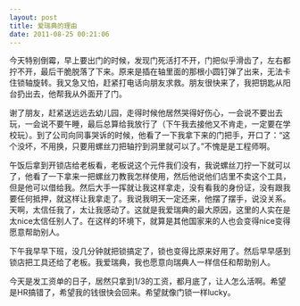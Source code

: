 ```yaml
---
layout: post
title: 爱瑞典的理由
date: 2011-08-25 00:21:06
---
```




今天特别倒霉，早上要出门的时候，发现门死活打不开，门把似乎滑齿了，左右都拧不开，最后干脆脱落了下来。原来是插在轴里面的那根小圆钉弹了出来，无法卡住锁轴旋转。我又急又怕，赶紧打电话向朋友求救。朋友很快来了，我把钥匙从阳台扔出去，他帮我从外面开了门。

谢了朋友，赶紧送远远去幼儿园，走得时候他居然哭得好伤心，一会说不要出去玩，一会说不要午睡，最后总算给我放行了（下午我去接他又不肯走，一定要在学校玩）。到了公司向同事哭诉的时候，他看了一下我拿下来的门把手，开口了：“这个没坏，不用换，只要用螺丝刀把轴拧到洞里就可以了。”不愧是是工程师啊。

午饭后拿到开锁店给老板看，老板说这个元件我们没有，我说螺丝刀拧一下就可以了，他看了一下拿来一把螺丝刀教我怎样使用，然后他说他们店里不卖这个工具，但是他可以借给我。然后大手一挥就让我这样拿走，没有看我的身份证，没有跟我要任何抵押，就这样让我拿走了。我说我明天一定还来，他摆了摆手，说没关系。天啊，太信任我了，太让我感动了。这就是我爱瑞典的最大原因，这里的人实在是太nice太信任别人了。在这样的环境下，就算是其他国家来的人也会变得nice变得愿意帮助别人。


下午我早早下班，没几分钟就把锁搞定了，锁也变得比原来好用了。然后早早感到锁店把工具还给了老板。我爱瑞典，我也愿意向瑞典人一样信任和帮助别人。


今天是发工资单的日子，居然只拿到1/3的工资，都月底了，让人怎么活啊。希望是HR搞错了，希望我的钱很快会回来。希望就像门锁一样lucky。


